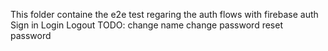 This folder containe the e2e test regaring the auth flows with firebase auth
Sign in
Login
Logout
TODO:
change name
change password
reset password
